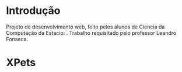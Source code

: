 # Introdução

Projeto de desenvolvimento web, feito pelos alunos de Ciencia da Computação da Estacio: . Trabalho requisitado pelo professor Leandro Fonseca. 

# XPets

